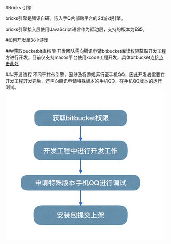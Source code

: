 #Bricks 引擎

bricks引擎是腾讯自研，嵌入手Q内部跨平台的2d游戏引擎。

bricks引擎接入层使用JavaScript语言作为驱动层，支持的版本为**ES5**。

#如何开发厘米小游戏

###获取bucketbit库权限
开发团队需向腾讯申请bitbucket库读权限获取开发工程方进行开发，目前仅支持macos平台使用xcode工程开发，具体bitbucket连接[点击此处](https://bitbucket.org/wesleyxiao/publicbrickengine/overview)

###开发流程
不同于其他引擎，因涉及将游戏运行至手机QQ，因此开发者需要在开发工程开发完后，还需向腾讯申请特殊版本的手机QQ，在手机QQ版本的运行测试。
![](./img/dev_flow.png)

